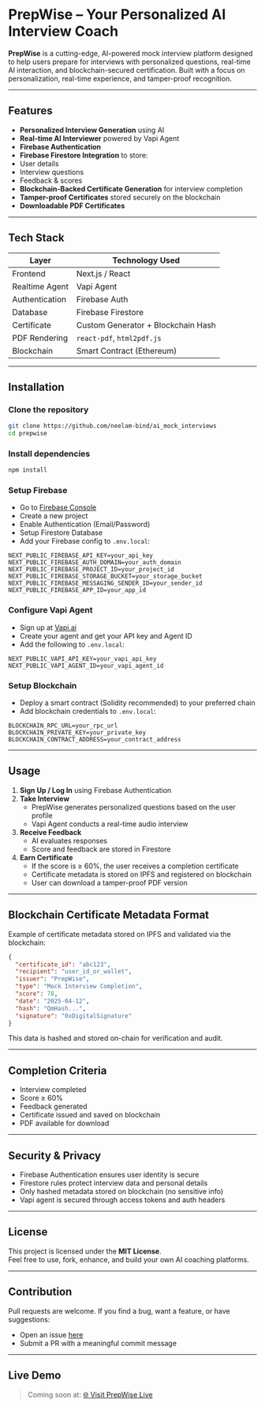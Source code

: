 # PrepWise – Your Personalized AI Interview Coach

**PrepWise** is a cutting-edge, AI-powered mock interview platform designed to help users prepare for interviews with personalized questions, real-time AI interaction, and blockchain-secured certification. Built with a focus on personalization, real-time experience, and tamper-proof recognition.

---

## Features

-  **Personalized Interview Generation** using AI  
-  **Real-time AI Interviewer** powered by Vapi Agent  
-  **Firebase Authentication**  
-  **Firebase Firestore Integration** to store:
  - User details
  - Interview questions
  - Feedback & scores
-  **Blockchain-Backed Certificate Generation** for interview completion  
-  **Tamper-proof Certificates** stored securely on the blockchain  
-  **Downloadable PDF Certificates**  

---

##  Tech Stack

| Layer           | Technology Used                    |
|-----------------|------------------------------------|
| Frontend        | Next.js / React                    |
| Realtime Agent  | Vapi Agent                         |
| Authentication  | Firebase Auth                      |
| Database        | Firebase Firestore                 |
| Certificate     | Custom Generator + Blockchain Hash |
| PDF Rendering   | `react-pdf`, `html2pdf.js`         |
| Blockchain      | Smart Contract (Ethereum)          |

---

##  Installation

###  Clone the repository

```bash
git clone https://github.com/neelam-bind/ai_mock_interviews
cd prepwise
```

###  Install dependencies

```bash
npm install
```

###  Setup Firebase

- Go to [Firebase Console](https://console.firebase.google.com/)
- Create a new project
- Enable Authentication (Email/Password)
- Setup Firestore Database
- Add your Firebase config to `.env.local`:

```env
NEXT_PUBLIC_FIREBASE_API_KEY=your_api_key
NEXT_PUBLIC_FIREBASE_AUTH_DOMAIN=your_auth_domain
NEXT_PUBLIC_FIREBASE_PROJECT_ID=your_project_id
NEXT_PUBLIC_FIREBASE_STORAGE_BUCKET=your_storage_bucket
NEXT_PUBLIC_FIREBASE_MESSAGING_SENDER_ID=your_sender_id
NEXT_PUBLIC_FIREBASE_APP_ID=your_app_id
```

### Configure Vapi Agent

- Sign up at [Vapi.ai](https://vapi.ai/)
- Create your agent and get your API key and Agent ID
- Add the following to `.env.local`:

```env
NEXT_PUBLIC_VAPI_API_KEY=your_vapi_api_key
NEXT_PUBLIC_VAPI_AGENT_ID=your_vapi_agent_id
```

### Setup Blockchain

- Deploy a smart contract (Solidity recommended) to your preferred chain
- Add blockchain credentials to `.env.local`:

```env
BLOCKCHAIN_RPC_URL=your_rpc_url
BLOCKCHAIN_PRIVATE_KEY=your_private_key
BLOCKCHAIN_CONTRACT_ADDRESS=your_contract_address
```

---

##  Usage

1. **Sign Up / Log In** using Firebase Authentication  
2. **Take Interview**
   - PrepWise generates personalized questions based on the user profile
   - Vapi Agent conducts a real-time audio interview
3. **Receive Feedback**
   - AI evaluates responses
   - Score and feedback are stored in Firestore
4. **Earn Certificate**
   - If the score is ≥ 60%, the user receives a completion certificate
   - Certificate metadata is stored on IPFS and registered on blockchain
   - User can download a tamper-proof PDF version

---

##  Blockchain Certificate Metadata Format

Example of certificate metadata stored on IPFS and validated via the blockchain:

```json
{
  "certificate_id": "abc123",
  "recipient": "user_id_or_wallet",
  "issuer": "PrepWise",
  "type": "Mock Interview Completion",
  "score": 78,
  "date": "2025-04-12",
  "hash": "QmHash...",
  "signature": "0xDigitalSignature"
}
```

This data is hashed and stored on-chain for verification and audit.

---

##  Completion Criteria

- Interview completed  
- Score ≥ 60%  
- Feedback generated  
- Certificate issued and saved on blockchain  
- PDF available for download  

---

##  Security & Privacy

- Firebase Authentication ensures user identity is secure  
- Firestore rules protect interview data and personal details  
- Only hashed metadata stored on blockchain (no sensitive info)  
- Vapi agent is secured through access tokens and auth headers  

---

##  License

This project is licensed under the **MIT License**.  
Feel free to use, fork, enhance, and build your own AI coaching platforms.

---

##  Contribution

Pull requests are welcome. If you find a bug, want a feature, or have suggestions:

- Open an issue [here](https://github.com/neelam-bind/ai_mock_interviews/issues)  
- Submit a PR with a meaningful commit message

---

##  Live Demo

> Coming soon at: [🌐 Visit PrepWise Live](https://ai-mock-interviews-mu.vercel.app)
